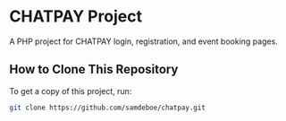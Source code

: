 # CHATPAY Project

A PHP project for CHATPAY login, registration, and event booking pages.

## How to Clone This Repository

To get a copy of this project, run:

```bash
git clone https://github.com/samdeboe/chatpay.git
